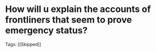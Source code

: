 # How will u explain the accounts of frontliners that seem to prove emergency status?

Tags: [[Skipped]]


